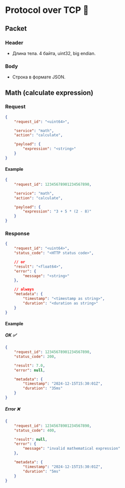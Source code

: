 # Protocol over TCP 🧬

## Packet

### Header

- Длина тела. 4 байта, uint32, big endian.

### Body

- Строка в формате JSON.

<!-- -------------------------------------------- -->

## Math (calculate expression)

### Request

```json
{
    "request_id": "<uint64>",

    "service": "math",
    "action": "calculate",

    "payload": {
        "expression": "<string>"
    }
}
```

#### Example

```json
{
    "request_id": 12345678901234567890,

    "service": "math",
    "action": "calculate",

    "payload": {
        "expression": "3 + 5 * (2 - 8)"
    }
}
```

### Response

```json
{
    "request_id": "<uint64>",
    "status_code": "<HTTP status code>",

    // or
    "result": "<float64>",
    "error": {
        "message": "<string>"
    },

    // always
    "metadata": {
        "timestamp": "<timestamp as string>",
        "duration": "<duration as string>"
    }
}
```

#### Example

##### OK ✅

```json
{
    "request_id": 12345678901234567890,
    "status_code": 200,

    "result": 7.0,
    "error": null,

    "metadata": {
        "timestamp": "2024-12-15T15:30:01Z",
        "duration": "35ms"
    }
}
```

##### Error ❌

```json
{
    "request_id": 12345678901234567890,
    "status_code": 400,

    "result": null,
    "error": {
        "message": "invalid mathematical expression"
    },

    "metadata": {
        "timestamp": "2024-12-15T15:30:01Z",
        "duration": "5ms"
    }
}
```

<!-- -------------------------------------------- -->